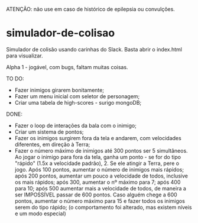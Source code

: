 ATENÇÃO: não use em caso de histórico de epilepsia ou convulções.

# simulador-de-colisao

Simulador de colisão usando carinhas do Slack.
Basta abrir o index.html para visualizar.

Alpha 1 - jogável, com bugs, faltam muitas coisas.

TO DO:
- Fazer inimigos girarem bonitamente;
- Fazer um menu inicial com seletor de personagem;
- Criar uma tabela de high-scores - surigo mongoDB;

DONE:
- Fazer o loop de interações da bala com o inimigo;
- Criar um sistema de pontos;
- Fazer os inimigos surgirem fora da tela e andarem, com velocidades diferentes, em direção à Terra;
- Fazer o número máximo de inimigos até 300 pontos ser 5 simultâneos. Ao jogar o inimigo para fora da tela, ganha um ponto - se for do tipo "rápido" (1.5x a velocidade padrão), 2. Se ele atingir a Terra, pere o jogo. Após 100 pontos, aumentar o número de inimigos mais rápidos; após 200 pontos, aumentar um pouco a velocidade de todos, inclusive os mais rápidos; após 300, aumentar o nº máximo para 7; após 400 para 10; após 500 aumentar mais a velocidade de todos, de maneira a ser IMPOSSÍVEL passar de 600 pontos. Caso alguém chege a 600 pontos, aumentar o número máximo para 15 e fazer todos os inimigos serem do tipo rápido; (o comportamento foi alterado, mas existem níveis e um modo especial)
